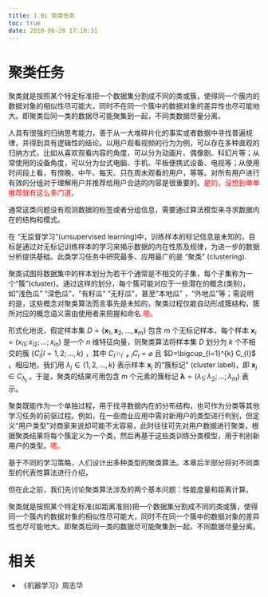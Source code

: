 ```yaml
---
title: 1.01 聚类任务
toc: true
date: 2018-06-28 17:10:31
---
```

# 聚类任务

聚类就是按照某个特定标准把一个数据集分割成不同的类或簇，使得同一个簇内的数据对象的相似性尽可能大，同时不在同一个簇中的数据对象的差异性也尽可能地大。即聚类后同一类的数据尽可能聚集到一起，不同类数据尽量分离。


人具有很强的归纳思考能力，善于从一大堆碎片化的事实或者数据中寻找普遍规律，并得到具有逻辑性的结论。以用户观看视频的行为为例，可以存在多种直观的归纳方式，比如从喜欢观看内容的角度，可以分为动画片、偶像剧、科幻片等；从常使用的设备角度，可以分为台式电脑、手机、平板便携式设备、电视等；从使用时间段上看，有傍晚、中午、每天、只在周末观看的用户，等等。对所有用户进行有效的分组对于理解用户并推荐给用户合适的内容是很重要的。<span style="color:red;">是的，没想到单单推荐就有这么多门道。</span>

通常这类问题没有观测数据的标签或者分组信息，需要通过算法模型来寻求数据内在的结构和模式。



在 “无监督学习”(unsupervised learning)中，训练样本的标记信息是未知的，目标是通过对无标记训练样本的学习来揭示数据的内在性质及规律，为进一步的数据分析提供基础。此类学习任务中研究最多、应用最广的是 “聚类” (clustering).


聚类试图将数据集中的样本划分为若干个通常是不相交的子集，每个子集称为一个“簇”(cluster)。通过这样的划分，每个簇可能对应于一些潜在的概念(类别)，如“浅色瓜” “深色瓜”，“有籽瓜” “无籽瓜”，甚至“本地瓜” ，“外地瓜”等；需说明的是，这些概念对聚类算法而言事先是未知的，聚类过程仅能自动形成簇结构，簇所对应的概念语义需由使用者来把握和命名.<span style="color:red;">嗯。</span>

形式化地说，假定样本集 $D=\left\{\boldsymbol{x}_{1}, \boldsymbol{x}_{2}, \ldots, \boldsymbol{x}_{m}\right\}$  包含 $m$ 个无标记样本，每个样本 $\boldsymbol{x}_{i}=\left(x_{i 1} ; x_{i 2} ; \ldots ; x_{i n}\right)$  是一个 $n$ 维特征向量，则聚类算法将样本集 $D$ 划分为 $k$ 个不相交的簇 $\left\{C_{l} | l=1,2 ; \ldots, k\right\}$ ，其中 $C_{l^{\prime}} \cap_{l^{\prime} \neq l} C_{l}=\varnothing$ 且 $D=\bigcup_{l=1}^{k} C_{l}$ 。相应地，我们用 $\lambda_{j} \in\{1,2, \ldots, k\}$ 表示样本 $\boldsymbol{x}_{j}$ 的“簇标记” (cluster label)，即 $\boldsymbol{x}_{j} \in C_{\lambda_{j}}$ 。于是，聚类的结果可用包含 $m$ 个元素的簇标记 $\boldsymbol{\lambda}=\left(\lambda_{1} ; \lambda_{2} ; \ldots ; \lambda_{m}\right)$ 表示。

聚类既能作为一个单独过程，用于找寻数据内在的分布结构，也可作为分类等其他学习任务的前驱过程。例如，在一些商业应用中需对新用户的类型进行判别，但定义“用户类型”对商家来说却可能不太容易，此时往往可先对用户数据进行聚类，根据聚类结果将每个簇定义为一个类，然后再基于这些类训练分类模型，用于判别新用户的类型。<span style="color:red;">嗯。</span>

基于不同的学习策略，人们设计出多种类型的聚类算法。本章后半部分将对不同类型的代表性算法进行介绍，


但在此之前，我们先讨论聚类算法涉及的两个基本问题：性能度量和距离计算。



聚类就是按照某个特定标准(如距离准则)把一个数据集分割成不同的类或簇，使得同一个簇内的数据对象的相似性尽可能大，同时不在同一个簇中的数据对象的差异性也尽可能地大。即聚类后同一类的数据尽可能聚集到一起，不同数据尽量分离。


# 相关

- 《机器学习》周志华
